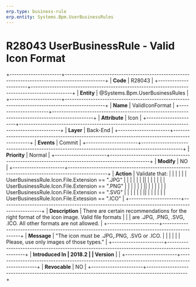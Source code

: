 ```yaml
---
erp.type: business-rule
erp.entity: Systems.Bpm.UserBusinessRules
---
```


# R28043 UserBusinessRule - Valid Icon Format
+----------------------+-----------------------------------------------------------------------------------------------+
| **Code**             | R28043                                                                                        |
+----------------------+-----------------------------------------------------------------------------------------------+
| **Entity**           | @Systems.Bpm.UserBusinessRules                                                                              |
+----------------------+-----------------------------------------------------------------------------------------------+
| **Name**             | ValidIconFormat                                                                               |
+----------------------+-----------------------------------------------------------------------------------------------+
| **Attribute**        | Icon                                                                                          |
+----------------------+-----------------------------------------------------------------------------------------------+
| **Layer**            | Back-End                                                                                      |
+----------------------+-----------------------------------------------------------------------------------------------+
| **Events**           | Commit                                                                                        |
+----------------------+-----------------------------------------------------------------------------------------------+
| **Priority**         | Normal                                                                                        |
+----------------------+-----------------------------------------------------------------------------------------------+
| **Modify**           | NO                                                                                            |
+----------------------+-----------------------------------------------------------------------------------------------+
| **Action**           | Validate that:                                                                                |
|                      |                                                                                               |
|                      | UserBusinessRule.Icon.File.Extension == \".JPG\"                                              |
|                      |                                                                                               |
|                      | \|\|                                                                                          |
|                      |                                                                                               |
|                      | UserBusinessRule.Icon.File.Extension == \".PNG\"                                              |
|                      |                                                                                               |
|                      | \|\|                                                                                          |
|                      |                                                                                               |
|                      | UserBusinessRule.Icon.File.Extension == \".SVG\"                                              |
|                      |                                                                                               |
|                      | \|\|                                                                                          |
|                      |                                                                                               |
|                      | UserBusinessRule.Icon.File.Extession == \".ICO\"                                              |
+----------------------+-----------------------------------------------------------------------------------------------+
| **Description**      | There are certain recommendations for the right format of the icon image. Valid file formats  |
|                      | are .JPG, .PNG, .SVG, .ICO. All other formats are not allowed.                                |
+----------------------+-----------------------------------------------------------------------------------------------+
| **Message**          | \"The icon must be .JPG,.PNG, .SVG or .ICO.                                                   |
|                      |                                                                                               |
|                      | Please, use only images of those types.\"                                                     |
+----------------------+-----------------------------------------------------------------------------------------------+
| **Introduced In      | 2018.2                                                                                        |
| Version**            |                                                                                               |
+----------------------+-----------------------------------------------------------------------------------------------+
| **Revocable**        | NO                                                                                            |
+----------------------+-----------------------------------------------------------------------------------------------+

  

  

  
